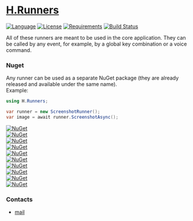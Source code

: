 # [H.Runners](https://github.com/HavenDV/H.Runners/) 

[![Language](https://img.shields.io/badge/language-C%23-blue.svg?style=flat-square)](https://github.com/HavenDV/H.Runners/search?l=C%23&o=desc&s=&type=Code) 
[![License](https://img.shields.io/github/license/HavenDV/H.Runners.svg?label=License&maxAge=86400)](LICENSE.md) 
[![Requirements](https://img.shields.io/badge/Requirements-.NET%20Standard%202.0-blue.svg)](https://github.com/dotnet/standard/blob/master/docs/versions/netstandard2.0.md)
[![Build Status](https://github.com/HavenDV/H.Runners/workflows/.NET/badge.svg?branch=master)](https://github.com/HavenDV/H.Runners/actions?query=workflow%3A%22.NET%22)

All of these runners are meant to be used in the core application.
They can be called by any event, for example, by a global key combination or a voice command.

### Nuget

Any runner can be used as a separate NuGet package (they are already released and available under the same name).  
Example:
```cs
using H.Runners;

var runner = new ScreenshotRunner();
var image = await runner.ScreenshotAsync();
```

[![NuGet](https://img.shields.io/nuget/dt/H.Runners.ClipboardRunner.svg?style=flat-square&label=H.Runners.ClipboardRunner)](https://www.nuget.org/packages/H.Runners.ClipboardRunner/)  
[![NuGet](https://img.shields.io/nuget/dt/H.Runners.CommonRunners.svg?style=flat-square&label=H.Runners.CommonRunners)](https://www.nuget.org/packages/H.Runners.CommonRunners/)  
[![NuGet](https://img.shields.io/nuget/dt/H.Runners.CSharpRunner.svg?style=flat-square&label=H.Runners.CSharpRunner)](https://www.nuget.org/packages/H.Runners.CSharpRunner/)  
[![NuGet](https://img.shields.io/nuget/dt/H.Runners.DLinkRunner.svg?style=flat-square&label=H.Runners.DLinkRunner)](https://www.nuget.org/packages/H.Runners.DLinkRunner/)  
[![NuGet](https://img.shields.io/nuget/dt/H.Runners.InteropRunner.svg?style=flat-square&label=H.Runners.InteropRunner)](https://www.nuget.org/packages/H.Runners.InteropRunner/)  
[![NuGet](https://img.shields.io/nuget/dt/H.Runners.OcrRunner.svg?style=flat-square&label=H.Runners.OcrRunner)](https://www.nuget.org/packages/H.Runners.OcrRunner/)  
[![NuGet](https://img.shields.io/nuget/dt/H.Runners.ScreenshotRunner.svg?style=flat-square&label=H.Runners.ScreenshotRunner)](https://www.nuget.org/packages/H.Runners.ScreenshotRunner/)  
[![NuGet](https://img.shields.io/nuget/dt/H.Runners.SelectRunner.svg?style=flat-square&label=H.Runners.SelectRunner)](https://www.nuget.org/packages/H.Runners.SelectRunner/)  
[![NuGet](https://img.shields.io/nuget/dt/H.Runners.TelegramRunner.svg?style=flat-square&label=H.Runners.TelegramRunner)](https://www.nuget.org/packages/H.Runners.TelegramRunner/)  
[![NuGet](https://img.shields.io/nuget/dt/H.Runners.TorrentRunner.svg?style=flat-square&label=H.Runners.TorrentRunner)](https://www.nuget.org/packages/H.Runners.TorrentRunner/)  


### Contacts
* [mail](mailto:havendv@gmail.com)
